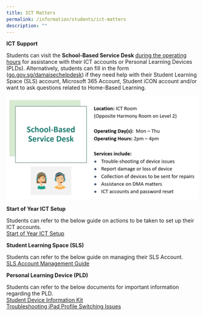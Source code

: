 ```yaml
---
title: ICT Matters
permalink: /information/students/ict-matters
description: ""
---
```

<p><strong>ICT Support</strong></p>
<p>Students can visit the&nbsp;<strong>School-Based Service Desk</strong>&nbsp;<u>during the operating hours</u>&nbsp;for assistance with their ICT accounts or Personal Learning Devices (PLDs). Alternatively, students can fill in the form (<u><a href="http://go.gov.sg/damaisechelpdesk" target="_blank" rel="noopener">go.gov.sg/damaisechelpdesk</a></u>) if they&nbsp;need help with their Student Learning Space (SLS) account, Microsoft 365 Account, Student iCON account and/or want to ask questions related to Home-Based Learning.</p>
<img src="/images/ict.jpg">
<p><strong>Start of Year ICT Setup</strong></p>
<p>Students can refer to the below guide on actions to be taken to set up their ICT accounts.<br /><a href="/files/For%20Students%20Start%20of%20Year%20ICT%20Setup.pdf" target="_blank" rel="noopener">Start of Year ICT Setup</a></p>
<p><strong>Student Learning Space (SLS)</strong></p>
<p>Students can refer to the below guide on managing their SLS Account.<br /><a href="/files/SLS%20Account%20Management%20Guide.pdf" target="_blank" rel="noopener">SLS Account Management Guide</a></p>
<p><strong>Personal Learning Device (PLD)</strong></p>
<p>Students can refer to the below documents for important information regarding the PLD.<br /><a href="/files/Student%20Device%20Information%20Kit.pdf" target="_blank" rel="noopener">Student Device Information Kit</a><br /><a href="/files/Troubleshooting%20iPad%20Profile%20Switching%20Issues_Performing%20a%20Manual%20Sync.pdf" target="_blank" rel="noopener">Troubleshooting iPad Profile Switching Issues</a></p>
